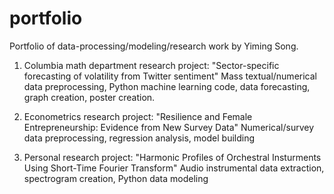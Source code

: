 # portfolio
Portfolio of data-processing/modeling/research work by Yiming Song.

1) Columbia math department research project: "Sector-specific forecasting of volatility from Twitter sentiment"
  Mass textual/numerical data preprocessing, Python machine learning code, data forecasting, graph creation, poster creation.
   
2) Econometrics research project: "Resilience and Female Entrepreneurship: Evidence from New Survey Data"
  Numerical/survey data preprocessing, regression analysis, model building

3) Personal research project: "Harmonic Profiles of Orchestral Insturments Using Short-Time Fourier Transform"
   Audio instrumental data extraction, spectrogram creation, Python data modeling


